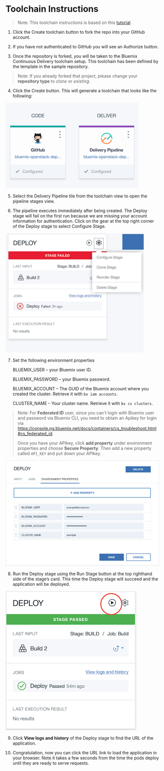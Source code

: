 # Toolchain Instructions

> Note: This toolchain instructions is based on this [tutorial](https://developer.ibm.com/recipes/tutorials/deploy-kubernetes-pods-to-the-bluemix-container-service-using-devops-pipelines).

1. Click the Create toolchain button to fork the repo into your GitHub account.


2. If you have not authenticated to GitHub you will see an Authorize button.


3. Once the repository is forked, you will be taken to the Bluemix Continuous Delivery toolchain setup. This toolchain has been defined by the template in the sample repository.

> Note: If you already forked that project, please change your **repository type** to *clone* or *existing*.

4. Click the Create button. This will generate a toolchain that looks like the following:

![toolchain](images/toolchain.png)

5. Select the Delivery Pipeline tile from the toolchain view to open the pipeline stages view.


6. The pipeline executes immediately after being created. The Deploy stage will fail on the first run because we are missing your account information for authentication. Click on the gear at the top right corner of the Deploy stage to select Configure Stage.

![deploy](images/toolchain-deploy.png)

7. Set the following environment properties

    BLUEMIX_USER – your Bluemix user ID.
    
    BLUEMIX_PASSWORD – your Bluemix password.
    
    BLUEMIX_ACCOUNT – The GUID of the Bluemix account where you created the cluster. Retrieve it with `bx iam accounts`.
    
    CLUSTER_NAME – Your cluster name. Retrieve it with `bx cs clusters`. 
    
> Note: For **Federated ID** user, since you can't login with Bluemix user and password via Bluemix CLI, you need to obtain an Apikey for login via https://console.ng.bluemix.net/docs/containers/cs_troubleshoot.html#cs_federated_id. 
> 
> Once you have your APIkey, click **add property** under environment properties and choose **Secure Property**. Then add a new property called `API_KEY` and put down your APIkey. 
   
![env](images/env-example.png)

8. Run the Deploy stage using the Run Stage button at the top righthand side of the stage’s card. This time the Deploy stage will succeed and the application will be deployed.
    
![run](images/deploy-run.png)

9. Click **View logs and history** of the Deploy stage to find the URL of the application.


10. Congratulation, now you can click the URL link to load the application in your browser. Note it takes a few seconds from the time the pods deploy until they are ready to serve requests.